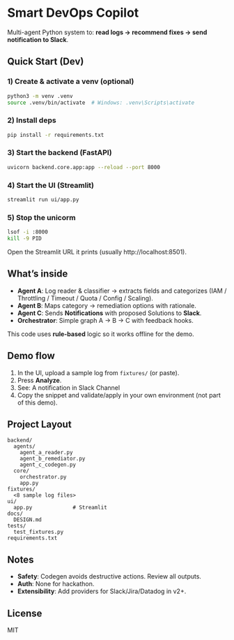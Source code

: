 # Smart DevOps Copilot

Multi-agent Python system to: **read logs → recommend fixes → send notification to Slack**.

## Quick Start (Dev)
### 1) Create & activate a venv (optional)
```bash
python3 -m venv .venv
source .venv/bin/activate  # Windows: .venv\Scripts\activate
```

### 2) Install deps
```bash
pip install -r requirements.txt
```

### 3) Start the backend (FastAPI)
```bash
uvicorn backend.core.app:app --reload --port 8000
```

### 4) Start the UI (Streamlit)
```bash
streamlit run ui/app.py
```

### 5) Stop the unicorm
```bash
lsof -i :8000
kill -9 PID
```

Open the Streamlit URL it prints (usually http://localhost:8501).

## What’s inside
- **Agent A**: Log reader & classifier → extracts fields and categorizes (IAM / Throttling / Timeout / Quota / Config / Scaling).
- **Agent B**: Maps category → remediation options with rationale.
- **Agent C**: Sends **Notifications** with proposed Solutions to **Slack**.
- **Orchestrator**: Simple graph A → B → C with feedback hooks.

This code uses **rule-based** logic so it works offline for the demo. 

## Demo flow
1. In the UI, upload a sample log from `fixtures/` (or paste).
2. Press **Analyze**.
3. See: A notification in Slack Channel
4. Copy the snippet and validate/apply in your own environment (not part of this demo).

## Project Layout
```
backend/
  agents/
    agent_a_reader.py
    agent_b_remediator.py
    agent_c_codegen.py
  core/
    orchestrator.py
    app.py
fixtures/
  <8 sample log files>
ui/
  app.py             # Streamlit
docs/
  DESIGN.md
tests/
  test_fixtures.py
requirements.txt
```

## Notes
- **Safety**: Codegen avoids destructive actions. Review all outputs.
- **Auth**: None for hackathon.
- **Extensibility**: Add providers for Slack/Jira/Datadog in v2+. 

## License
MIT
